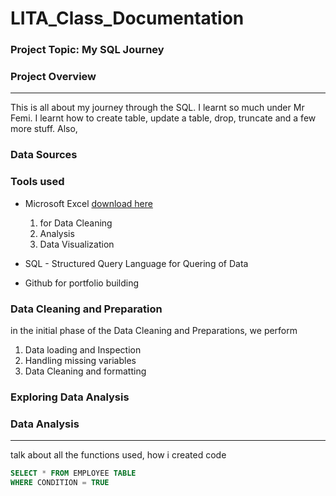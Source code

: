 # LITA_Class_Documentation

### Project Topic: My SQL Journey

### Project Overview
---
This is all about my journey through the SQL. I learnt so much under Mr Femi. I learnt how to create table, update a table, drop, truncate and a few more stuff. Also,

### Data Sources


### Tools used
- Microsoft Excel [download here](https://www.microsoft.com)
  1. for Data Cleaning
  2. Analysis
  3. Data Visualization
     
- SQL - Structured Query Language for Quering of Data
- Github for portfolio building

### Data Cleaning and Preparation
in the initial phase of the Data Cleaning and Preparations, we perform 
1. Data loading and Inspection
2. Handling missing variables
3. Data Cleaning and formatting

### Exploring Data Analysis

### Data Analysis
---
talk about all the functions used, how i created code

```SQL
SELECT * FROM EMPLOYEE TABLE
WHERE CONDITION = TRUE
```

